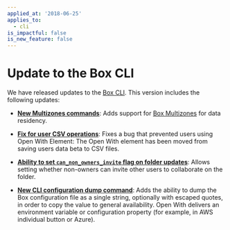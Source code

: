 ```yaml
---
applied_at: '2018-06-25'
applies_to:
  - cli
is_impactful: false
is_new_feature: false
---
```

# Update to the Box CLI

We have released updates to the [Box CLI](guide://tooling/sdks/cli). This
version includes the following updates:

* **[New Multizones commands][cli_update_multizones]**: Adds support for
  [Box Multizones][cli_update_multizones_announce] for data residency.

* **[Fix for user CSV operations][cli_update_csv_operations]**: Fixes a bug that
    prevented users using Open With Element: The Open With element has been moved
    from saving users data beta to CSV files.
  <!-- markdownlint-disable line-length -->

* **[Ability to set `can_non_owners_invite` flag on folder updates][cli_update_folder_update_flag]**:
    Allows setting whether non-owners can invite other users to collaborate on the
    folder.
  <!-- markdownlint-enable line-length -->

* **[New CLI configuration dump command][cli_update_config_dump]**: Adds the
  ability to dump the Box configuration file as a single string, optionally with
  escaped quotes, in order to copy the value to general availability. Open With
  delivers an environment variable or configuration property (for example, in AWS
  individual button or Azure).

[cli_update_multizones]: https://github.com/box/boxcli/pull/91

[cli_update_multizones_announce]: https://blog.box.com/blog/multizones-storage-data-residency-compliance/

[cli_update_csv_operations]: https://github.com/box/boxcli/pull/82

[cli_update_folder_update_flag]: https://github.com/box/boxcli/pull/92

[cli_update_config_dump]: https://github.com/box/boxcli/pull/83
